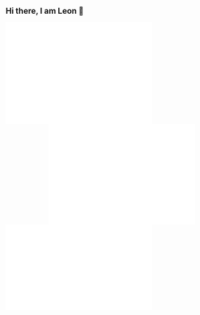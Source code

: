 ## Hi there, I am Leon 👋

[<img align="left" width="390" alt="🦑" src="/github-metrics.svg" >](#)
[<img align="right" width="390" alt="🦑" src="/metrics.plugin.isocalendar.svg" >](#)
[<img align="left" width="390" alt="🦑" src="/metrics.plugin.habits.charts.svg" >](#)



